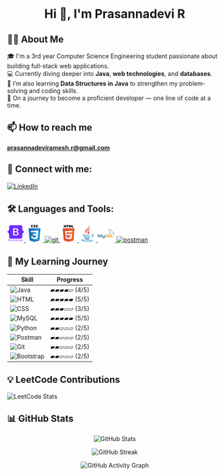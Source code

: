 <h1 align="center">Hi 👋, I'm Prasannadevi R</h1>

## 👩‍💻 About Me

🎓 I'm a 3rd year Computer Science Engineering student passionate about building full-stack web applications.  
💻 Currently diving deeper into **Java**, **web technologies**, and **databases**.  
🌱 I’m also learning **Data Structures in Java** to strengthen my problem-solving and coding skills.  
🚀 On a journey to become a proficient developer — one line of code at a time.

## 📫 How to reach me  
**prasannadeviramesh.r@gmail.com**

## 🔗 Connect with me:
<p align="left">
  <a href="https://www.linkedin.com/in/prasannadevi-r-763512291/">
    <img align="center" src="https://raw.githubusercontent.com/rahuldkjain/github-profile-readme-generator/master/src/images/icons/Social/linked-in-alt.svg" alt="LinkedIn" height="30" width="40" />
  </a>
</p>

## 🛠️ Languages and Tools:
<p align="left">
  <a href="https://getbootstrap.com" target="_blank" rel="noreferrer">
    <img src="https://raw.githubusercontent.com/devicons/devicon/master/icons/bootstrap/bootstrap-plain-wordmark.svg" alt="bootstrap" width="40" height="40"/>
  </a>
  <a href="https://www.w3schools.com/css/" target="_blank" rel="noreferrer">
    <img src="https://raw.githubusercontent.com/devicons/devicon/master/icons/css3/css3-original-wordmark.svg" alt="css3" width="40" height="40"/>
  </a>
  <a href="https://git-scm.com/" target="_blank" rel="noreferrer">
    <img src="https://www.vectorlogo.zone/logos/git-scm/git-scm-icon.svg" alt="git" width="40" height="40"/>
  </a>
  <a href="https://www.w3.org/html/" target="_blank" rel="noreferrer">
    <img src="https://raw.githubusercontent.com/devicons/devicon/master/icons/html5/html5-original-wordmark.svg" alt="html5" width="40" height="40"/>
  </a>
  <a href="https://www.java.com" target="_blank" rel="noreferrer">
    <img src="https://raw.githubusercontent.com/devicons/devicon/master/icons/java/java-original.svg" alt="java" width="40" height="40"/>
  </a>
  <a href="https://www.mysql.com/" target="_blank" rel="noreferrer">
    <img src="https://raw.githubusercontent.com/devicons/devicon/master/icons/mysql/mysql-original-wordmark.svg" alt="mysql" width="40" height="40"/>
  </a>
  <a href="https://postman.com" target="_blank" rel="noreferrer">
    <img src="https://www.vectorlogo.zone/logos/getpostman/getpostman-icon.svg" alt="postman" width="40" height="40"/>
  </a>
</p>

## 🎯 My Learning Journey

| **Skill** | **Progress** |
|-----------|--------------|
| ![Java](https://img.shields.io/badge/Java-orange?logo=java) | ▰▰▰▰▱ (4/5) |
| ![HTML](https://img.shields.io/badge/HTML-orange?logo=html5) | ▰▰▰▰▰ (5/5) |
| ![CSS](https://img.shields.io/badge/CSS-blueviolet?logo=css3) | ▰▰▰▱▱ (3/5) |
| ![MySQL](https://img.shields.io/badge/MySQL-lightblue?logo=mysql) | ▰▰▰▰▰ (5/5) |
| ![Python](https://img.shields.io/badge/Python-blue?logo=python) | ▰▰▱▱▱ (2/5) |
| ![Postman](https://img.shields.io/badge/Postman-orange?logo=postman) | ▰▰▱▱▱ (2/5) |
| ![Git](https://img.shields.io/badge/Git-red?logo=git) | ▰▰▱▱▱ (2/5) |
| ![Bootstrap](https://img.shields.io/badge/Bootstrap-purple?logo=bootstrap) | ▰▰▱▱▱ (2/5) |

## 💡 LeetCode Contributions

![LeetCode Stats](https://leetcard.jacoblin.cool/prasannadevi15?theme=light&font=PT%20Sans&ext=heatmap)

## 📊 GitHub Stats

<p align="center">
  <img src="https://github-readme-stats.vercel.app/api?username=prasannadeviramesh&show_icons=true&locale=en" alt="GitHub Stats" />
</p>

<p align="center">
  <img src="https://github-readme-streak-stats.herokuapp.com/?user=prasannadeviramesh&" alt="GitHub Streak" />
</p>

<p align="center">
  <img src="https://github-readme-activity-graph.vercel.app/graph?username=prasannadeviramesh&theme=github" alt="GitHub Activity Graph" />
</p>
